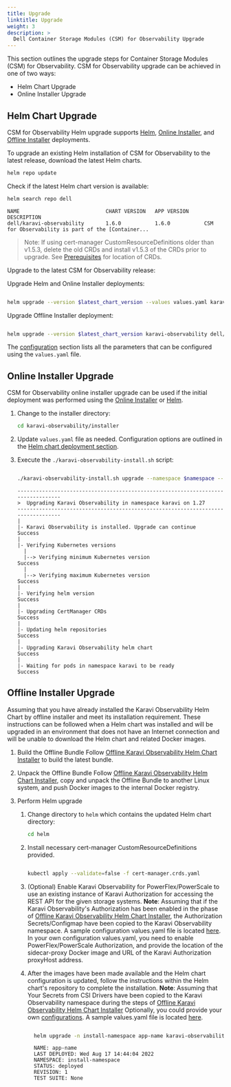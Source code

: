 ```yaml
---
title: Upgrade
linktitle: Upgrade
weight: 3
description: >
  Dell Container Storage Modules (CSM) for Observability Upgrade
---
```


This section outlines the upgrade steps for Container Storage Modules (CSM) for Observability. CSM for Observability upgrade can be achieved in one of two ways:

- Helm Chart Upgrade
- Online Installer Upgrade

## Helm Chart Upgrade

CSM for Observability Helm upgrade supports [Helm](../deployment/helm), [Online Installer](../deployment/online), and [Offline Installer](../deployment/offline) deployments.

To upgrade an existing Helm installation of CSM for Observability to the latest release, download the latest Helm charts.

```bash
helm repo update
```

Check if the latest Helm chart version is available:

```bash
helm search repo dell
```
```
NAME                            CHART VERSION   APP VERSION     DESCRIPTION
dell/karavi-observability       1.6.0           1.6.0           CSM for Observability is part of the [Container...
```

>Note: If using cert-manager CustomResourceDefinitions older than v1.5.3, delete the old CRDs and install v1.5.3 of the CRDs prior to upgrade. See [Prerequisites](../deployment/helm#prerequisites) for location of CRDs.

Upgrade to the latest CSM for Observability release:


Upgrade Helm and Online Installer deployments:
```bash

helm upgrade --version $latest_chart_version --values values.yaml karavi-observability dell/karavi-observability -n $namespace
```
Upgrade Offline Installer deployment:
```bash

helm upgrade --version $latest_chart_version karavi-observability dell/karavi-observability -n $namespace
```

The [configuration](../deployment/helm#configuration) section lists all the parameters that can be configured using the `values.yaml` file.

## Online Installer Upgrade

CSM for Observability online installer upgrade can be used if the initial deployment was performed using the [Online Installer](../deployment/online) or [Helm](../deployment/helm).

1. Change to the installer directory:
    ```bash
    cd karavi-observability/installer
    ```
2. Update `values.yaml` file as needed. Configuration options are outlined in the [Helm chart deployment section](../deployment/helm#configuration).

3. Execute the `./karavi-observability-install.sh` script:
    ```bash

    ./karavi-observability-install.sh upgrade --namespace $namespace --values myvalues.yaml --version $latest_chart_version
    ```
    ```
    ---------------------------------------------------------------------------------
    >  Upgrading Karavi Observability in namespace karavi on 1.27
    ---------------------------------------------------------------------------------
    |
    |- Karavi Observability is installed. Upgrade can continue          Success
    |
    |- Verifying Kubernetes versions
      |
      |--> Verifying minimum Kubernetes version                         Success
      |
      |--> Verifying maximum Kubernetes version                         Success
    |
    |- Verifying helm version                                           Success
    |
    |- Upgrading CertManager CRDs                                       Success
    |
    |- Updating helm repositories                                       Success
    |
    |- Upgrading Karavi Observability helm chart                        Success
    |
    |- Waiting for pods in namespace karavi to be ready                 Success
    ```

## Offline Installer Upgrade

Assuming that you have already installed the Karavi Observability Helm Chart by offline installer and meet its installation requirement.
These instructions can be followed when a Helm chart was installed and will be upgraded in an environment that does not have an Internet connection and will be unable to download the Helm chart and related Docker images.

1. Build the Offline Bundle
    Follow [Offline Karavi Observability Helm Chart Installer](../deployment/offline) to build the latest bundle.

2. Unpack the Offline Bundle
   Follow [Offline Karavi Observability Helm Chart Installer](../deployment/offline), copy and unpack the Offline Bundle to another Linux system, and push Docker images to the internal Docker registry.

3. Perform Helm upgrade
   1. Change directory to `helm` which contains the updated Helm chart directory:
      ```bash
      cd helm
      ```
   2. Install necessary cert-manager CustomResourceDefinitions provided.
      ```bash

      kubectl apply --validate=false -f cert-manager.crds.yaml
      ```
   3. (Optional) Enable Karavi Observability for PowerFlex/PowerScale to use an existing instance of Karavi Authorization for accessing the REST API for the given storage systems.
      **Note**: Assuming that if the Karavi Observability's Authorization has been enabled in the phase of [Offline Karavi Observability Helm Chart Installer](../deployment/offline), the Authorization Secrets/Configmap have been copied to the Karavi Observability namespace.
      A sample configuration values.yaml file is located [here](https://github.com/dell/helm-charts/blob/main/charts/karavi-observability/values.yaml).
      In your own configuration values.yaml, you need to enable PowerFlex/PowerScale Authorization, and provide the location of the sidecar-proxy Docker image and URL of the Karavi Authorization proxyHost address.

   4. After the images have been made available and the Helm chart configuration is updated, follow the instructions within the Helm chart's repository to complete the installation.
      **Note**: Assuming that Your Secrets from CSI Drivers have been copied to the Karavi Observability namespace during the steps of [Offline Karavi Observability Helm Chart Installer](../deployment/offline)
      Optionally, you could provide your own [configurations](../deployment/helm/#configuration). A sample values.yaml file is located [here](https://github.com/dell/helm-charts/blob/main/charts/karavi-observability/values.yaml).
      ```bash

        helm upgrade -n install-namespace app-name karavi-observability
      ```
      ```
        NAME: app-name
        LAST DEPLOYED: Wed Aug 17 14:44:04 2022
        NAMESPACE: install-namespace
        STATUS: deployed
        REVISION: 1
        TEST SUITE: None
      ```
